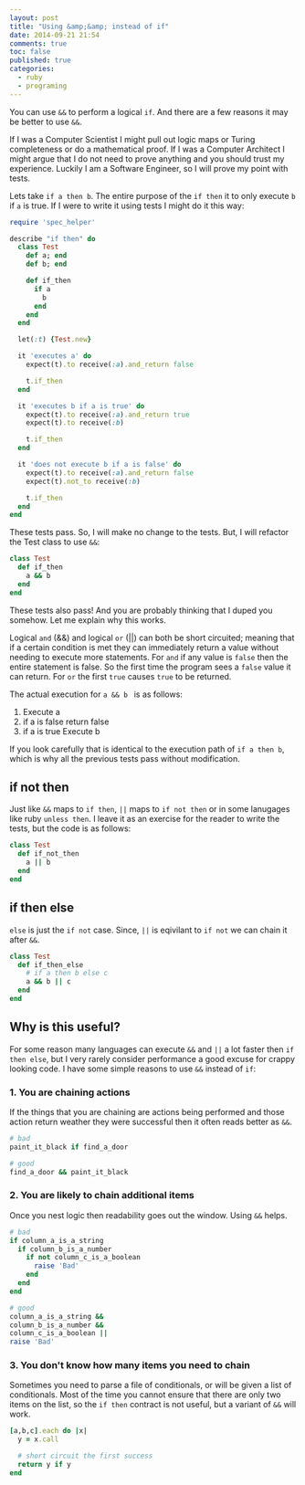 ```yaml
---
layout: post
title: "Using &amp;&amp; instead of if"
date: 2014-09-21 21:54
comments: true
toc: false
published: true
categories:
  - ruby
  - programing
---
```


You can use `&&` to perform a logical `if`.  And there are a few reasons it may be better to use `&&`.

If I was a Computer Scientist I might pull out logic maps or Turing completeness or do a mathematical proof.  If I was a Computer Architect I might argue that I do not need to prove anything and you should trust my experience.  Luckily I am a Software Engineer, so I will prove my point with tests.

<!-- more -->

Lets take `if a then b`.  The entire purpose of the `if then` it to only execute `b` if `a` is true.  If I were to write it using tests I might do it this way:

```ruby
require 'spec_helper'

describe "if then" do
  class Test
    def a; end
    def b; end

    def if_then
      if a
        b
      end
    end
  end

  let(:t) {Test.new}

  it 'executes a' do
    expect(t).to receive(:a).and_return false

    t.if_then
  end

  it 'executes b if a is true' do
    expect(t).to receive(:a).and_return true
    expect(t).to receive(:b)

    t.if_then
  end

  it 'does not execute b if a is false' do
    expect(t).to receive(:a).and_return false
    expect(t).not_to receive(:b)

    t.if_then
  end
end
```

These tests pass.  So, I will make no change to the tests.  But, I will refactor the Test class to use `&&`:

```ruby
class Test
  def if_then
    a && b
  end
end
```

These tests also pass!  And you are probably thinking that I duped you somehow.  Let me explain why this works.

Logical `and` (&&) and logical `or` (||) can both be short circuited; meaning that if a certain condition is met they can immediately return a value without needing to execute more statements.  For `and` if any value is `false` then the entire statement is false.  So the first time the program sees a `false` value it can return.  For `or` the first `true` causes `true` to be returned.

The actual execution for `a && b ` is as follows:

1. Execute a
1. if a is false return false
1. if a is true Execute b

If you look carefully that is identical to the execution path of `if a then b`, which is why all the previous tests pass without modification.

## if not then

Just like `&&` maps to `if then`, `||` maps to `if not then` or in some lanugages like ruby `unless then`.  I leave it as an exercise for the reader to write the tests, but the code is as follows:

```ruby
class Test
  def if_not_then
    a || b
  end
end
```

## if then else

`else` is just the `if not` case.  Since, `||` is eqivilant to `if not` we can chain it after `&&`.

```ruby
class Test
  def if_then_else
    # if a then b else c
    a && b || c
  end
end
```

## Why is this useful?

For some reason many languages can execute `&&` and `||` a lot faster then `if then else`, but I very rarely consider performance a good excuse for crappy looking code.  I have some simple reasons to use `&&` instead of `if`:

### 1. You are chaining actions

If the things that you are chaining are actions being performed and those action return weather they were successful then it often reads better as `&&`.

```ruby
# bad
paint_it_black if find_a_door

# good
find_a_door && paint_it_black
```

### 2. You are likely to chain additional items

Once you nest logic then readability goes out the window.  Using `&&` helps.

```ruby
# bad
if column_a_is_a_string
  if column_b_is_a_number
    if not column_c_is_a_boolean
      raise 'Bad'
    end
  end
end

# good
column_a_is_a_string &&
column_b_is_a_number &&
column_c_is_a_boolean ||
raise 'Bad'
```

### 3. You don't know how many items you need to chain

Sometimes you need to parse a file of conditionals, or will be given a list of conditionals.  Most of the time you cannot ensure that there are only two items on the list, so the `if then` contract is not useful, but a variant of `&&` will work.

```ruby
[a,b,c].each do |x|
  y = x.call

  # short circuit the first success
  return y if y
end
```
